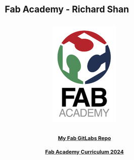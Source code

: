 # Fab Academy - Richard Shan

<br>
<center>
<img src="pics/fab-logo.jpg" alt="Fab" width="200"/>
</center>
<br>

<center>

### <a href="https://gitlab.fabcloud.org/academany/fabacademy/2024/labs/charlotte/students/richard-shan">**My Fab GitLabs Repo**</a>
### <a href="https://fabacademy.org/2024/schedule.html">**Fab Academy Curriculum 2024**</a>

</center>